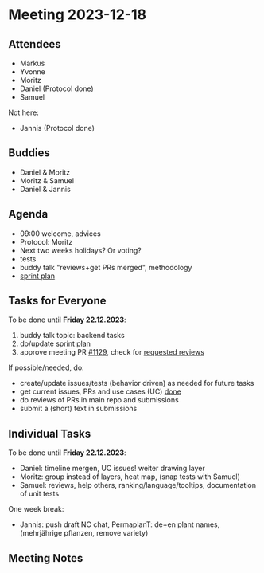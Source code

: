 # Meeting 2023-12-18

## Attendees

- Markus
- Yvonne
- Moritz
- Daniel (Protocol done)
- Samuel

Not here:

- Jannis (Protocol done)

## Buddies

- Daniel & Moritz
- Moritz & Samuel
- Daniel & Jannis

## Agenda

- 09:00 welcome, advices
- Protocol: Moritz
- Next two weeks holidays? Or voting?
- tests
- buddy talk "reviews+get PRs merged", methodology
- [sprint plan](https://project.permaplant.net)

## Tasks for Everyone

To be done until **Friday 22.12.2023**:

1. buddy talk topic: backend tasks
2. do/update [sprint plan](https://project.permaplant.net)
3. approve meeting PR [#1129](https://pull.permaplant.net/1129/files),
   check for [requested reviews](https://pulls.permaplant.net/?q=is%3Aopen+user-review-requested%3A%40me)

If possible/needed, do:

- create/update issues/tests (behavior driven) as needed for future tasks
- get current issues, PRs and use cases (UC) [done](../usecases/README.md)
- do reviews of PRs in main repo and submissions
- submit a (short) text in submissions

## Individual Tasks

To be done until **Friday 22.12.2023**:

- Daniel: timeline mergen, UC issues! weiter drawing layer
- Moritz: group instead of layers, heat map, (snap tests with Samuel)
- Samuel: reviews, help others, ranking/language/tooltips, documentation of unit tests

One week break:

- Jannis: push draft NC chat, PermaplanT: de+en plant names, (mehrjährige pflanzen, remove variety)

## Meeting Notes
